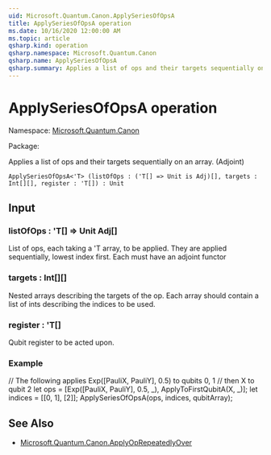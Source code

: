 ```yaml
---
uid: Microsoft.Quantum.Canon.ApplySeriesOfOpsA
title: ApplySeriesOfOpsA operation
ms.date: 10/16/2020 12:00:00 AM
ms.topic: article
qsharp.kind: operation
qsharp.namespace: Microsoft.Quantum.Canon
qsharp.name: ApplySeriesOfOpsA
qsharp.summary: Applies a list of ops and their targets sequentially on an array. (Adjoint)
---
```


# ApplySeriesOfOpsA operation

Namespace: [Microsoft.Quantum.Canon](xref:Microsoft.Quantum.Canon)

Package: [](https://nuget.org/packages/)


Applies a list of ops and their targets sequentially on an array. (Adjoint)

```Q#
ApplySeriesOfOpsA<'T> (listOfOps : ('T[] => Unit is Adj)[], targets : Int[][], register : 'T[]) : Unit
```


## Input

### listOfOps : 'T[] => Unit Adj[]

List of ops, each taking a 'T array, to be applied. They are applied sequentially, lowest index first.Each must have an adjoint functor


### targets : Int[][]

Nested arrays describing the targets of the op. Each array should contain a list of ints describingthe indices to be used.


### register : 'T[]

Qubit register to be acted upon.


### Example

// The following applies Exp([PauliX, PauliY], 0.5) to qubits 0, 1// then X to qubit 2let ops = [Exp([PauliX, PauliY], 0.5, _), ApplyToFirstQubitA(X, _)];let indices = [[0, 1], [2]];ApplySeriesOfOpsA(ops, indices, qubitArray);



## See Also

- [Microsoft.Quantum.Canon.ApplyOpRepeatedlyOver](xref:Microsoft.Quantum.Canon.ApplyOpRepeatedlyOver)